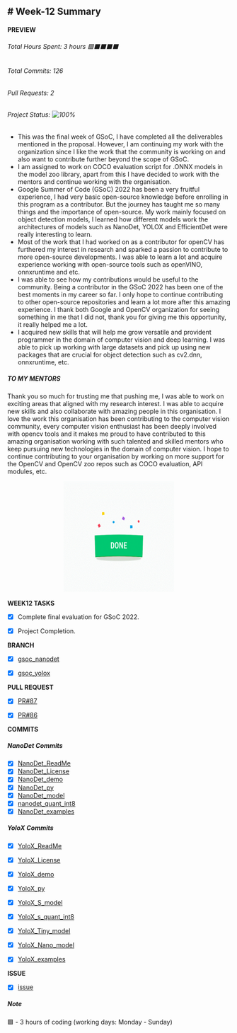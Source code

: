 ## # Week-12 Summary

#### PREVIEW
###### Total Hours Spent: 3 hours 🟩⬛⬛⬛⬛
###### Total Commits: 126
###### Pull Requests: 2
###### Project Status: ![100%](https://progress-bar.dev/100)


- This was the final week of GSoC, I have completed all the deliverables mentioned in the proposal. However, I am continuing my work with the organization since I like the work that the community is working on and also want to contribute further beyond the scope of GSoC. 
- I am assigned to work on COCO evaluation script for .ONNX models in the model zoo library, apart from this I have decided to work with the mentors and continue working with the organisation. 
- Google Summer of Code (GSoC) 2022 has been a very fruitful experience, I had very basic open-source knowledge before enrolling in this program as a contributor. But the journey has taught me so many things and the importance of open-source. My work mainly focused on object detection models, I learned how different models work the architectures of models such as NanoDet, YOLOX and EfficientDet were really interesting to learn. 
- Most of the work that I had worked on as a contributor for openCV has furthered my interest in research and sparked a passion to contribute to more open-source developments. I was able to learn a lot and acquire experience working with open-source tools such as openVINO, onnxruntime and etc. 
- I was able to see how my contributions would be useful to the community. Being a contributor in the GSoC 2022 has been one of the best moments in my career so far. I only hope to continue contributing to other open-source repositories and learn a lot more after this amazing experience. I thank both Google and OpenCV organization for seeing something in me that I did not, thank you for giving me this opportunity, it really helped me a lot.
- I acquired new skills that will help me grow versatile and provident programmer in the domain of computer vision and deep learning. I was able to pick up working with large datasets and pick up using new packages that are crucial for object detection such as cv2.dnn, onnxruntime, etc. 

##### TO MY MENTORS
Thank you so much for trusting me that pushing me, I was able to work on exciting areas that aligned with my research interest. I was able to acquire new skills and also collaborate with amazing people in this organisation. I love the work this organisation has been contributing to the computer vision community, every computer vision enthusiast has been deeply involved with opencv tools and it makes me proud to have contributed to this amazing organisation working with such talented and skilled mentors who keep pursuing new technologies in the domain of computer vision. I hope to continue contributing to your organisation by working on more support for the OpenCV and OpenCV zoo repos such as COCO evaluation, API modules, etc. 


<div align="center">
<img src="https://github.com/Sidd1609/GSOC/blob/main/Demo/week12.gif" width="250" height="250"/>
</div>


<b>WEEK12 TASKS</b>
- [x] Complete final evaluation for GSoC 2022.  
- [x] Project Completion. 


<b>BRANCH</b>
- [x] [gsoc_nanodet](https://github.com/Sidd1609/opencv_zoo/tree/gsoc_nanodet)
- [x] [gsoc_yolox](https://github.com/Sidd1609/opencv_zoo/tree/gsoc_yolox)


<b>PULL REQUEST</b>
- [x] [PR#87](https://github.com/opencv/opencv_zoo/pull/87)
- [x] [PR#86](https://github.com/opencv/opencv_zoo/pull/86)


<b>COMMITS</b>
##### NanoDet Commits
- [x] [NanoDet_ReadMe](https://github.com/Sidd1609/opencv_zoo/blob/gsoc_nanodet/models/object_detection_nanodet/README.md)
- [x] [NanoDet_License](https://github.com/Sidd1609/opencv_zoo/blob/gsoc_nanodet/models/object_detection_nanodet/LICENSE)
- [x] [NanoDet_demo](https://github.com/Sidd1609/opencv_zoo/blob/gsoc_nanodet/models/object_detection_nanodet/demo.py)
- [x] [NanoDet_py](https://github.com/Sidd1609/opencv_zoo/blob/gsoc_nanodet/models/object_detection_nanodet/NanodetPlus.py)
- [x] [NanoDet_model](https://github.com/Sidd1609/opencv_zoo/blob/gsoc_nanodet/models/object_detection_nanodet/object_detection_nanodet-plus-m-1.5x-416.onnx)
- [x] [nanodet_quant_int8](https://github.com/opencv/opencv_zoo/commit/bddffc7b797567d56f2d6a37fa896c2ebb652c73)
- [x] [NanoDet_examples](https://github.com/Sidd1609/opencv_zoo/tree/gsoc_nanodet/models/object_detection_nanodet/examples)

##### YoloX Commits
- [x] [YoloX_ReadMe](https://github.com/Sidd1609/opencv_zoo/blob/gsoc_yolox/models/object_detection_yolox/README.md)
- [x] [YoloX_License](https://github.com/Sidd1609/opencv_zoo/blob/gsoc_yolox/models/object_detection_yolox/LICENSE)
- [x] [YoloX_demo](https://github.com/Sidd1609/opencv_zoo/blob/gsoc_yolox/models/object_detection_yolox/demo.py)
- [x] [YoloX_py](https://github.com/Sidd1609/opencv_zoo/blob/gsoc_yolox/models/object_detection_yolox/YoloX.py)
- [x] [YoloX_S_model](https://github.com/Sidd1609/opencv_zoo/blob/gsoc_yolox/models/object_detection_yolox/yolox_s.onnx)
- [x] [YoloX_s_quant_int8](https://github.com/opencv/opencv_zoo/commit/99eb50a572e8798c20d918ff1a3216705eb7b99b)
- [x] [YoloX_Tiny_model](https://github.com/Sidd1609/opencv_zoo/blob/gsoc_yolox/models/object_detection_yolox/yolox_tiny.onnx)
- [x] [YoloX_Nano_model](https://github.com/Sidd1609/opencv_zoo/blob/gsoc_yolox/models/object_detection_yolox/yolox_nano.onnx)
- [x] [YoloX_examples](https://github.com/Sidd1609/opencv_zoo/tree/gsoc_yolox/models/object_detection_yolox/examples)


<b>ISSUE</b>
- [x] [issue](https://github.com/opencv/opencv_zoo/issues/62)


##### Note
🟩 - 3 hours of coding (working days: Monday - Sunday)
